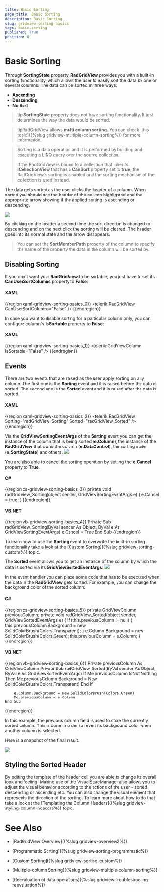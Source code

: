 ```yaml
---
title: Basic Sorting
page_title: Basic Sorting
description: Basic Sorting
slug: gridview-sorting-basics
tags: basic,sorting
published: True
position: 0
---
```


# Basic Sorting

Through __SortingState__ property, __RadGridView__ provides you with a built-in sorting functionality, which allows the user to easily sort the data by one or several columns. The data can be sorted in three ways:

* __Ascending__
* __Descending__
* __No Sort__

>tip __SortingState__ property does not have sorting functionality. It just determines the way the data would be sorted.

>tipRadGridView allows __multi column sorting__. You can check [this topic]({%slug gridview-multiple-column-sorting%}) for more information.
        

>Sorting is a data operation and it is performed by building and executing a LINQ query over the source collection.
>
>If the RadGridView is bound to a collection that inherits __ICollectionView__ that has a __CanSort__ property set to __true__, the RadGridView`s sorting is disabled and the sorting mechanism of the collection is used instead.

The data gets sorted as the user clicks the header of a column. When sorted you should see the header of the column highlighted and the appropriate arrow showing if the applied sorting is ascending or descending.

![](images/RadGridView_BasicSorting_1.png)

By clicking on the header a second time the sort direction is changed to descending and on the next click the sorting will be cleared. The header goes into its normal state and the arrow disappears.

>You can set the __SortMemberPath__ property of the column to specify the name of the property the data in the column will be sorted by.
        

## Disabling Sorting

If you don't want your __RadGridView__ to be sortable, you just have to set its __CanUserSortColumns__ property to __False__:

#### __XAML__

{{region xaml-gridview-sorting-basics_0}}
	<telerik:RadGridView CanUserSortColumns="False" />
{{endregion}}

In case you want to disable sorting for a particular column only, you can configure column's __IsSortable__ property to __False__:

#### __XAML__

{{region xaml-gridview-sorting-basics_1}}
	<telerik:GridViewColumn IsSortable="False" />
{{endregion}}

## Events

There are two events that are raised as the user apply sorting on any column. The first one is the __Sorting__ event and it is raised before the data is sorted. The second one is the __Sorted__ event and it is raised after the data is sorted.

#### __XAML__

{{region xaml-gridview-sorting-basics_2}}
	<telerik:RadGridView Sorting="radGridView_Sorting" 
	             Sorted="radGridView_Sorted" />
{{endregion}}

Via the __GridViewSortingEventArgs__ of the __Sorting__ event you can get the instance of the column that is being sorted (__e.Column__), the instance of the __RadGridView__ that owns the column (__e.DataControl__), the sorting state (__e.SortingState__) and others. ![](images/RadGridView_BasicSorting_2.png)

You are also able to cancel the sorting operation by setting the __e.Cancel__ property to __True__.

#### __C#__

{{region cs-gridview-sorting-basics_3}}
	private void radGridView_Sorting(object sender, GridViewSortingEventArgs e)
	{
	    e.Cancel = true;
	}
{{endregion}}

#### __VB.NET__

{{region vb-gridview-sorting-basics_4}}
	Private Sub radGridView_Sorting(ByVal sender As Object, ByVal e As GridViewSortingEventArgs)
	    e.Cancel = True
	End Sub
{{endregion}}

To learn how to use the __Sorting__ event to overwrite the built-in sorting functionality take a look at the [Custom Sorting]({%slug gridview-sorting-custom%}) topic.

The __Sorted__ event allows you to get an instance of the column by which the data is sorted via its __GridViewSortedEventArgs__:
![](images/RadGridView_BasicSorting_3.png)

In the event handler you can place some code that has to be executed when the data in the __RadGridView__ gets sorted. For example, you can change the background color of the sorted column:

#### __C#__

{{region cs-gridview-sorting-basics_5}}
	private GridViewColumn previousColumn;
	private void radGridView_Sorted(object sender, GridViewSortedEventArgs e)
	{
	    if (this.previousColumn != null)
	    {
	        this.previousColumn.Background = new SolidColorBrush(Colors.Transparent);
	    }
	    e.Column.Background = new SolidColorBrush(Colors.Green);
	    this.previousColumn = e.Column;
	}
{{endregion}}

#### __VB.NET__

{{region vb-gridview-sorting-basics_6}}
	Private previousColumn As GridViewColumn
	Private Sub radGridView_Sorted(ByVal sender As Object, ByVal e As GridViewSortedEventArgs)
	    If Me.previousColumn IsNot Nothing Then
	        Me.previousColumn.Background = New SolidColorBrush(Colors.Transparent)
	    End If
	
	    e.Column.Background = New SolidColorBrush(Colors.Green)
	    Me.previousColumn = e.Column
	End Sub
{{endregion}}

In this example, the previous column field is used to store the currently sorted column. This is done in order to revert its background color when another column is selected. 

Here is a snapshot of the final result.

![](images/RadGridView_BasicSorting_4.png)

## Styling the Sorted Header

By editing the template of the header cell you are able to change its overall look and feeling. Making use of the VisualStateManager also allows you to adjust the visual behavior according to the actions of the user - sorted descending or ascending etc. You can also change the visual element that represents the direction of the sorting. To learn more about how to do that take a look at the [Templating the Column Headers]({%slug gridview-styling-column-headers%}) topic.

# See Also

 * [RadGridView Overview]({%slug gridview-overview2%})

 * [Programmatic Sorting]({%slug gridview-sorting-programmatic%})

 * [Custom Sorting]({%slug gridview-sorting-custom%})

 * [Multiple-column Sorting]({%slug gridview-multiple-column-sorting%})

 * [Reevaluation of data operations]({%slug gridview-troubleshooting-reevaluation%})
